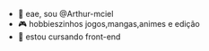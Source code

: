 - 👋 eae, sou @Arthur-mciel
- 🎮 hobbieszinhos jogos,mangas,animes e edição
- 🌱 estou cursando front-end
<!---
Arthur-mciel/Arthur-mciel is a ✨ special ✨ repository because its `README.md` (this file) appears on your GitHub profile.
You can click the Preview link to take a look at your changes.
--->
